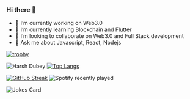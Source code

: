 ### Hi there 👋
- 🔭 I’m currently working on Web3.0
- 🌱 I’m currently learning Blockchain and Flutter
- 👯 I’m looking to collaborate on Web3.0 and Full Stack development
- 💬 Ask me about Javascript, React, Nodejs

<!-- ![badges1](https://dev-to-uploads.s3.amazonaws.com/uploads/articles/6n8fc8zw8pawxveffitx.png) -->

[![trophy](https://github-profile-trophy.vercel.app/?username=HarshDubey1011&theme=onedark)](https://github.com/ryo-ma/github-profile-trophy)

![Harsh Dubey](https://github-readme-stats.vercel.app/api?username=HarshDubey1011&show_icons=true&theme=transparent) [![Top Langs](https://github-readme-stats.vercel.app/api/top-langs/?username=HarshDubey1011&layout=donut)](https://github.com/anuraghazra/github-readme-stats)

[![GitHub Streak](https://github-readme-streak-stats.herokuapp.com/?user=HarshDubey1011)](https://git.io/streak-stats)
![Spotify recently played](https://spotify-recently-played-readme.vercel.app/api?user=31rhdypua6mypziphigxjf5hjb4q&count=3)

<!-- Markdown -->

![Jokes Card](https://readme-jokes.vercel.app/api)

<!--
**HarshDubey1011/HarshDubey1011** is a ✨ _special_ ✨ repository because its `README.md` (this file) appears on your GitHub profile.

Here are some ideas to get you started:

- 🔭 I’m currently working on ...
- 🌱 I’m currently learning ...
- 👯 I’m looking to collaborate on ...
- 🤔 I’m looking for help with ...
- 💬 Ask me about ...
- 📫 How to reach me: ...
- 😄 Pronouns: ...
- ⚡ Fun fact: ...
-->
